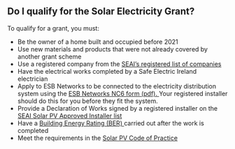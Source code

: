 ##  Do I qualify for the Solar Electricity Grant?

To qualify for a grant, you must:

  * Be the owner of a home built and occupied before 2021 
  * Use new materials and products that were not already covered by another grant scheme 
  * Use a registered company from the [ SEAI’s registered list of companies ](https://www.seai.ie/grants/find-a-registered-professional/solar-pv-companies/)
  * Have the electrical works completed by a Safe Electric Ireland electrician 
  * Apply to ESB Networks to be connected to the electricity distribution system using the [ ESB Networks NC6 form (pdf). ](https://www.esbnetworks.ie/docs/default-source/publications/6-e02835310-esb-nc-form_dec_22_nc6_final-v.pdf?sfvrsn=e5b30164_18) Your registered installer should do this for you before they fit the system. 
  * Provide a Declaration of Works signed by a registered installer on the [ SEAI Solar PV Approved Installer list ](https://www.seai.ie/grants/find-a-registered-professional/solar-pv-companies/)
  * Have a [ Building Energy Rating (BER) ](/en/housing/owning-a-home/home-owners/getting-a-building-energy-rating-for-your-home/) carried out after the work is completed 
  * Meet the requirements in the [ Solar PV Code of Practice ](https://www.seai.ie/grants/home-energy-grants/solar-electricity-grant/Solar-PV-Scheme-Guide.pdf)
